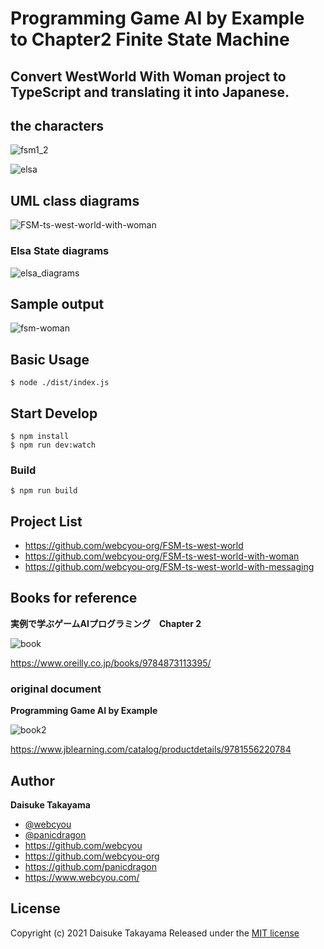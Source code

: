 # Programming Game AI by Example to Chapter2 Finite State Machine 
## Convert WestWorld With Woman project to TypeScript and translating it into Japanese.


## the characters

![fsm1_2](https://user-images.githubusercontent.com/1584153/117687992-5370c200-b1f3-11eb-8b62-d06c0275bbb0.png)

![elsa](https://user-images.githubusercontent.com/1584153/118146061-31707d00-b449-11eb-91aa-c31e51572df2.png)


## UML class diagrams

![FSM-ts-west-world-with-woman](https://user-images.githubusercontent.com/1584153/118146126-42b98980-b449-11eb-82dc-ef484bb067eb.png)

### Elsa State diagrams

![elsa_diagrams](https://user-images.githubusercontent.com/1584153/118146556-b196e280-b449-11eb-8209-4f1af7c5dd07.png)

## Sample output

![fsm-woman](https://user-images.githubusercontent.com/1584153/118146463-9926c800-b449-11eb-83c6-f6c34359cc02.png)

## Basic Usage

```
$ node ./dist/index.js
```

## Start Develop

```
$ npm install
$ npm run dev:watch
```

### Build

```
$ npm run build
```

## Project List

- https://github.com/webcyou-org/FSM-ts-west-world
- https://github.com/webcyou-org/FSM-ts-west-world-with-woman
- https://github.com/webcyou-org/FSM-ts-west-world-with-messaging

## Books for reference

**実例で学ぶゲームAIプログラミング　Chapter 2**

![book](https://user-images.githubusercontent.com/1584153/117990778-7082cd80-b378-11eb-8790-774d4295a13e.jpg)

https://www.oreilly.co.jp/books/9784873113395/


### original document

**Programming Game AI by Example**

![book2](https://user-images.githubusercontent.com/1584153/117990841-81cbda00-b378-11eb-8853-d9dcb3c5edb9.jpg)

https://www.jblearning.com/catalog/productdetails/9781556220784

## Author

**Daisuke Takayama**
* [@webcyou](https://twitter.com/webcyou)
* [@panicdragon](https://twitter.com/panicdragon)
* <https://github.com/webcyou>
* <https://github.com/webcyou-org>
* <https://github.com/panicdragon>
* <https://www.webcyou.com/>

## License

Copyright (c) 2021 Daisuke Takayama
Released under the [MIT license](http://opensource.org/licenses/mit-license.php)

